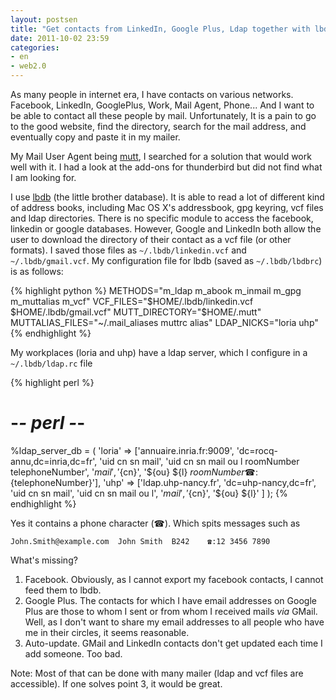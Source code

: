 ```yaml
---
layout: postsen
title: "Get contacts from LinkedIn, Google Plus, Ldap together with lbdb"
date: 2011-10-02 23:59
categories:
- en
- web2.0
---
```


As many people in internet era, I have contacts on various networks. Facebook,
LinkedIn, GooglePlus, Work, Mail Agent, Phone... And I want to be able to
contact all these people by mail. Unfortunately, It is a pain to go to the good
website, find the directory, search for the mail address, and eventually copy
and paste it in my mailer.

My Mail User Agent being [mutt](http://www.mutt.org/), I searched for a
solution that would work well with it. I had a look at the add-ons for thunderbird but did not find what I am looking for.

I use [lbdb](http://www.spinnaker.de/lbdb/) (the little brother database). It is able to read a lot of different kind of address books, including Mac OS X's addressbook, gpg keyring, vcf files and ldap directories. There is no specific module to access the facebook, linkedin or google databases. However, Google and LinkedIn both allow the user to download the directory of their contact as a vcf file (or other formats). I saved those files as `~/.lbdb/linkedin.vcf` and `~/.lbdb/gmail.vcf`. My configuration file for lbdb (saved as `~/.lbdb/lbdbrc`) is as follows:

{% highlight python %}
METHODS="m_ldap m_abook m_inmail m_gpg m_muttalias m_vcf"
VCF_FILES="$HOME/.lbdb/linkedin.vcf $HOME/.lbdb/gmail.vcf"
MUTT_DIRECTORY="$HOME/.mutt"
MUTTALIAS_FILES="~/.mail_aliases muttrc alias"
LDAP_NICKS="loria uhp"
{% endhighlight %}

My workplaces (loria and uhp) have a ldap server, which I configure in a `~/.lbdb/ldap.rc` file

{% highlight perl %}
# -*- perl -*-

%ldap_server_db = (
 'loria' => ['annuaire.inria.fr:9009', 'dc=rocq-annu,dc=inria,dc=fr',
             'uid cn sn mail', 'uid cn sn mail ou l roomNumber telephoneNumber',
             '${mail}', '${cn}', '${ou} ${l} ${roomNumber} ☎:${telephoneNumber}'],
 'uhp'   => ['ldap.uhp-nancy.fr', 'dc=uhp-nancy,dc=fr',
             'uid cn sn mail', 'uid cn sn mail ou l',
             '${mail}', '${cn}', '${ou} ${l}' ]
);
{% endhighlight %}

Yes it contains a phone character (☎). Which spits messages such as

    John.Smith@example.com	John Smith	B242	☎:12 3456 7890

What's missing?
1. Facebook. Obviously, as I cannot export my facebook contacts, I cannot feed them to lbdb.
1. Google Plus. The contacts for which I have email addresses on Google Plus are those to whom I sent or from whom I received mails *via* GMail. Well, as I don't want to share my email addresses to all people who have me in their circles, it seems reasonable.
3. Auto-update. GMail and LinkedIn contacts don't get updated each time I add someone. Too bad.

Note: Most of that can be done with many mailer (ldap and vcf files are accessible). If one solves point 3, it would be great.
